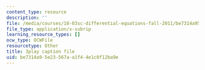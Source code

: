 ```yaml
---
content_type: resource
description: ''
file: /media/courses/18-03sc-differential-equations-fall-2011/be7314a95e23567aa1f44e1c0f12ba9e_d521hz0sGtE.vtt
file_type: application/x-subrip
learning_resource_types: []
ocw_type: OCWFile
resourcetype: Other
title: 3play caption file
uid: be7314a9-5e23-567a-a1f4-4e1c0f12ba9e
---
```

